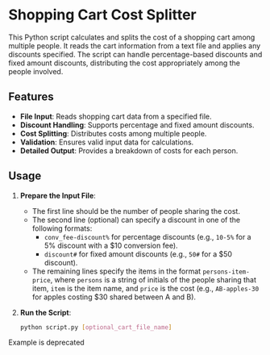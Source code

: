 # Shopping Cart Cost Splitter

This Python script calculates and splits the cost of a shopping cart among multiple people. It reads the cart information from a text file and applies any discounts specified. The script can handle percentage-based discounts and fixed amount discounts, distributing the cost appropriately among the people involved.

## Features

- **File Input**: Reads shopping cart data from a specified file.
- **Discount Handling**: Supports percentage and fixed amount discounts.
- **Cost Splitting**: Distributes costs among multiple people.
- **Validation**: Ensures valid input data for calculations.
- **Detailed Output**: Provides a breakdown of costs for each person.

## Usage

1. **Prepare the Input File**:
   - The first line should be the number of people sharing the cost.
   - The second line (optional) can specify a discount in one of the following formats:
     - `conv_fee-discount%` for percentage discounts (e.g., `10-5%` for a 5% discount with a $10 conversion fee).
     - `discount#` for fixed amount discounts (e.g., `50#` for a $50 discount).
   - The remaining lines specify the items in the format `persons-item-price`, where `persons` is a string of initials of the people sharing that item, `item` is the item name, and `price` is the cost (e.g., `AB-apples-30` for apples costing $30 shared between A and B).

2. **Run the Script**:
   ```bash
   python script.py [optional_cart_file_name]


Example is deprecated
